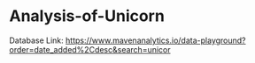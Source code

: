 # Analysis-of-Unicorn

Database Link: https://www.mavenanalytics.io/data-playground?order=date_added%2Cdesc&search=unicor
